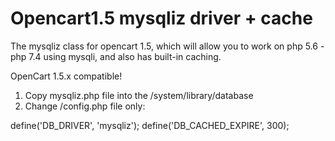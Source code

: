 # Opencart1.5 mysqliz driver + cache
The mysqliz class for opencart 1.5, which will allow you to work on php 5.6 - php 7.4 using mysqli, and also has built-in caching.

OpenCart 1.5.x compatible!

1. Copy mysqliz.php file into the /system/library/database
2. Change /config.php file only:

  define('DB_DRIVER', 'mysqliz');
  define('DB_CACHED_EXPIRE', 300);
  
